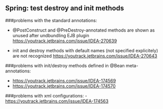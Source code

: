 ## Spring: test destroy and init methods

###problems with the standard annotations:
- @PostConstruct and @PreDestroy-annotated methods are shown as unused after undbundling EJB plugin
https://youtrack.jetbrains.com/issue/IDEA-270639

- init and destroy methods with default names (not specified explicitely) are not recognized
https://youtrack.jetbrains.com/issue/IDEA-270643

###problems with init/destroy methods defined in @Bean meta-annotations:
- https://youtrack.jetbrains.com/issue/IDEA-174569
- https://youtrack.jetbrains.com/issue/IDEA-174570


###problems with xml configurations:
-https://youtrack.jetbrains.com/issue/IDEA-174563